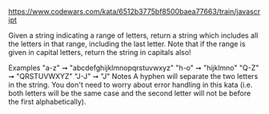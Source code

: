 https://www.codewars.com/kata/6512b3775bf8500baea77663/train/javascript

Given a string indicating a range of letters, return a string which includes all the letters in that range, including the last letter.
Note that if the range is given in capital letters, return the string in capitals also!

Examples
"a-z" ➞ "abcdefghijklmnopqrstuvwxyz"
"h-o" ➞ "hijklmno"
"Q-Z" ➞ "QRSTUVWXYZ"
"J-J" ➞ "J"
Notes
A hyphen will separate the two letters in the string.
You don't need to worry about error handling in this kata (i.e. both letters will be the same case and the second letter will not be before the first alphabetically).
